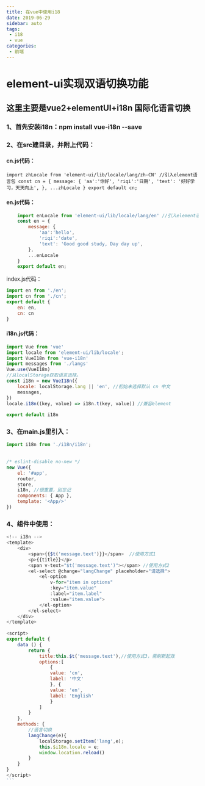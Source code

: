 ```yaml
---
title: 在vue中使用i18
date: 2019-06-29
sidebar: auto
tags:
 - i18
 - vue
categories: 
 - 前端
---
```


# element-ui实现双语切换功能

## 这里主要是vue2+elementUI+i18n 国际化语言切换

### 1、首先安装i18n：npm install vue-i18n --save

### 2、在src建目录，并附上代码：

#### cn.js代码：
`
    import zhLocale from 'element-ui/lib/locale/lang/zh-CN' //引入element语言包
    const cn = {
        message: {
            'aa':'你好',
            'riqi':'日期',
            'text': '好好学习，天天向上',
        },
        ...zhLocale
    }
    export default cn;
`
#### en.js代码：
```javascript 
    import enLocale from 'element-ui/lib/locale/lang/en' //引入element语言包
    const en = {
        message: {
            'aa':'hello',
            'riqi':'date',
            'text': 'Good good study, Day day up',
        },
        ...enLocale
    }
    export default en;
```

index.js代码：
```javascript
import en from './en';
import cn from './cn';
export default {
    en: en,
    cn: cn
}

```
#### i18n.js代码： 
```javascript
import Vue from 'vue'
import locale from 'element-ui/lib/locale';
import VueI18n from 'vue-i18n'
import messages from './langs'
Vue.use(VueI18n)
//从localStorage获取语言选择。
const i18n = new VueI18n({
    locale: localStorage.lang || 'en', //初始未选择默认 cn 中文
    messages,
})
locale.i18n((key, value) => i18n.t(key, value)) //兼容element
 
export default i18n
```
### 3、在main.js里引入：

```javascript
import i18n from './i18n/i18n';
 
 
/* eslint-disable no-new */
new Vue({
    el: '#app',
    router,
    store,
    i18n, //很重要，别忘记
    components: { App },
    template: '<App/>'
})
```
### 4、组件中使用：
``````javascript
<!-- i18n -->
<template>
    <div>
        <span>{{$t('message.text')}}</span>  //使用方式1
        <p>{{title}}</p>
        <span v-text="$t('message.text')"></span> //使用方式2
        <el-select @change="langChange" placeholder="请选择">
            <el-option
                v-for="item in options"
                :key="item.value"
                :label="item.label"
                :value="item.value">
            </el-option>
        </el-select>
    </div>
</template>
 
<script>
export default {
    data () {
        return {
            title:this.$t('message.text'),//使用方式3，需刷新起效
            options:[
                {
                value: 'cn',
                label: '中文'
                }, {
                value: 'en',
                label: 'English'
                }
            ]
        }
    },
    methods: {
        //语言切换
        langChange(e){
            localStorage.setItem('lang',e);
            this.$i18n.locale = e;
            window.location.reload()
        }
    }
}
</script>
```